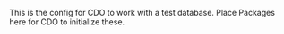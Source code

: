 This is the config for CDO to work with a test database. 
Place Packages here for CDO to initialize these. 
